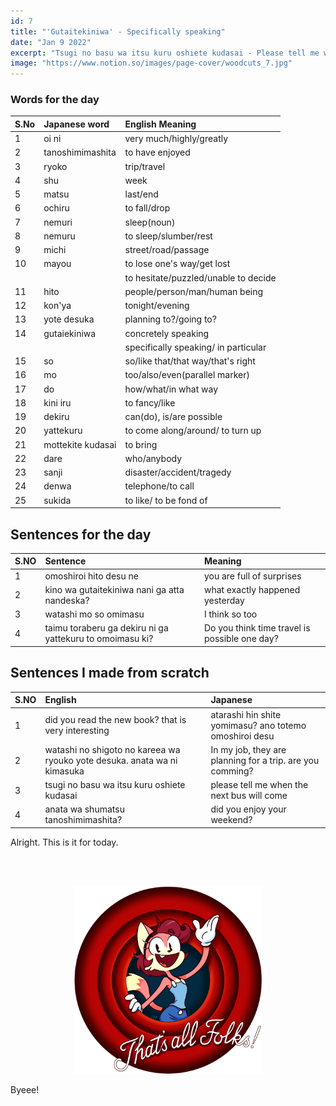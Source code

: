 ```yaml
---
id: 7
title: "'Gutaitekiniwa' - Specifically speaking"
date: "Jan 9 2022"
excerpt: "Tsugi no basu wa itsu kuru oshiete kudasai - Please tell me when the next bus will come"
image: "https://www.notion.so/images/page-cover/woodcuts_7.jpg"
---
```


### Words for the day

| S.No | Japanese word     | English Meaning                      |
| :--- | :---------------- | :----------------------------------- |
| 1    | oi ni             | very much/highly/greatly             |
| 2    | tanoshimimashita  | to have enjoyed                      |
| 3    | ryoko             | trip/travel                          |
| 4    | shu               | week                                 |
| 5    | matsu             | last/end                             |
| 6    | ochiru            | to fall/drop                         |
| 7    | nemuri            | sleep(noun)                          |
| 8    | nemuru            | to sleep/slumber/rest                |
| 9    | michi             | street/road/passage                  |
| 10   | mayou             | to lose one's way/get lost           |
|      |                   | to hesitate/puzzled/unable to decide |
| 11   | hito              | people/person/man/human being        |
| 12   | kon'ya            | tonight/evening                      |
| 13   | yote desuka       | planning to?/going to?               |
| 14   | gutaiekiniwa      | concretely speaking                  |
|      |                   | specifically speaking/ in particular |
| 15   | so                | so/like that/that way/that's right   |
| 16   | mo                | too/also/even(parallel marker)       |
| 17   | do                | how/what/in what way                 |
| 18   | kini iru          | to fancy/like                        |
| 19   | dekiru            | can(do), is/are possible             |
| 20   | yattekuru         | to come along/around/ to turn up     |
| 21   | mottekite kudasai | to bring                             |
| 22   | dare              | who/anybody                          |
| 23   | sanji             | disaster/accident/tragedy            |
| 24   | denwa             | telephone/to call                    |
| 25   | sukida            | to like/ to be fond of               |

## Sentences for the day

| S.NO | Sentence                                                 | Meaning                                       |
| :--- | :------------------------------------------------------- | :-------------------------------------------- |
| 1    | omoshiroi hito desu ne                                   | you are full of surprises                     |
| 2    | kino wa gutaitekiniwa nani ga atta nandeska?             | what exactly happened yesterday               |
| 3    | watashi mo so omimasu                                    | I think so too                                |
| 4    | taimu toraberu ga dekiru ni ga yattekuru to omoimasu ki? | Do you think time travel is possible one day? |

## Sentences I made from scratch

| S.NO | English                                                                  | Japanese                                                  |
| :--- | :----------------------------------------------------------------------- | :-------------------------------------------------------- |
| 1    | did you read the new book? that is very interesting                      | atarashi hin shite yomimasu? ano totemo omoshiroi desu    |
| 2    | watashi no shigoto no kareea wa ryouko yote desuka. anata wa ni kimasuka | In my job, they are planning for a trip. are you comming? |
| 3    | tsugi no basu wa itsu kuru oshiete kudasai                               | please tell me when the next bus will come                |
| 4    | anata wa shumatsu tanoshimimashita?                                      | did you enjoy your weekend?                               |

Alright. This is it for today.

<br>
<br>
<p align="center">
<img src="https://raw.githubusercontent.com/ABSanthosh/Nihongo/main/Assets/thatsallfolks.png" alt="That's all folks!" width="300px"  />
</p>

Byeee!
